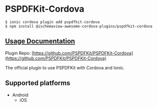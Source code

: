 # PSPDFKit-Cordova

```text
$ ionic cordova plugin add pspdfkit-cordova
$ npm install @ischemaview-awesome-cordova-plugins/pspdfkit-cordova
```

## [Usage Documentation](https://danielsogl.gitbook.io/awesome-cordova-plugins/plugins/pspdfkit-cordova/)

Plugin Repo: [https://github.com/PSPDFKit/PSPDFKit-Cordova](https://github.com/PSPDFKit/PSPDFKit-Cordova)

The official plugin to use PSPDFKit with Cordova and Ionic.

## Supported platforms

* Android
  * iOS

